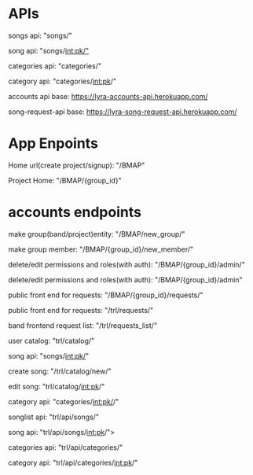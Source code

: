 # APIs

songs api: "songs/"

song api: "songs/<int:pk/">

categories api: "categories/"

category api: "categories/<int:pk>/"

accounts api base: https://lyra-accounts-api.herokuapp.com/

song-request-api base: https://lyra-song-request-api.herokuapp.com/

# App Enpoints

Home url(create project/signup): "/BMAP"

Project Home: "/BMAP/{group_id}"

# accounts endpoints

make group(band/project)entity: "/BMAP/new_group/"

make group member: "/BMAP/{group_id}/new_member/"

delete/edit permissions and roles(with auth): "/BMAP/{group_id}/admin/"

delete/edit permissions and roles(with auth): "/BMAP/{group_id}/admin"

public front end for requests: "/BMAP/{group_id}/requests/"

public front end for requests: "/trl/requests/"

band frontend request list: "/trl/requests_list/"

user catalog: "trl/catalog/"

song api: "songs/<int:pk/>"

create song: "/trl/catalog/new/"

edit song: "trl/catalog/<int:pk>/"

category api: "categories/<int:pk/>/"

songlist api: "trl/api/songs/"

song api: "trl/api/songs/<int:pk>/">

categories api: "trl/api/categories/"

category api: "trl/api/categories/<int:pk>/"
